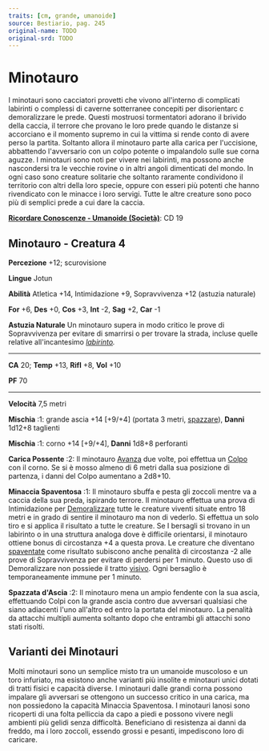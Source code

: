 ```yaml
---
traits: [cm, grande, umanoide]
source: Bestiario, pag. 245
original-name: TODO
original-srd: TODO
---
```


# Minotauro

I minotauri sono cacciatori provetti che vivono all'interno di complicati
labirinti o complessi di caverne sotterranee concepiti per disorientarc c
demoralizzare le prede. Questi mostruosi tormentatori adorano il brivido della
caccia, il terrore che provano le loro prede quando le distanze si accorciano e
il momento supremo in cui la vittima si rende conto di avere perso la partita.
Soltanto allora il minotauro parte alla carica per l'uccisione, abbattendo
l'avversario con un colpo potente o impalandolo sulle sue corna aguzze. I
minotauri sono noti per vivere nei labirinti, ma possono anche nascondersi tra
le vecchie rovine o in altri angoli dimenticati del mondo. In ogni caso sono
creature solitarie che soltanto raramente condividono il territorio con altri
della loro specie, oppure con esseri più potenti che hanno rivendicato con le
minacce i loro servigi. Tutte le altre creature sono poco più di semplici prede
a cui dare la caccia.

**[Ricordare Conoscenze - Umanoide (Società)](/azioni/abilita/ricordare-conoscenze)**:
CD 19

## Minotauro - Creatura 4

**Percezione** +12; scurovisione

**Lingue** Jotun

**Abilità** Atletica +14, Intimidazione +9, Sopravvivenza +12 (astuzia naturale)

**For** +6, **Des** +0, **Cos** +3, **Int** -2, **Sag** +2, **Car** -1

**Astuzia Naturale** Un minotauro supera in modo critico le prove di
Sopravvivenza per evitare di smarrirsi o per trovare la strada, incluse quelle
relative all'incantesimo _[labirinto](/incantesimi/labirinto)._

---

**CA** 20; **Temp** +13, **Rifl** +8, **Vol** +10

**PF** 70

---

**Velocità** 7,5 metri

**Mischia** :1: grande ascia +14 \[+9/+4] (portata 3 metri,
[spazzare](/tratti/spazzare)), **Danni** 1d12+8 taglienti

**Mischia** :1: corno +14 \[+9/+4], **Danni** 1d8+8 perforanti

**Carica Possente** :2: Il minotauro [Avanza](/azioni/avanzare) due volte, poi
effettua un [Colpo](/azioni/colpire) con il corno. Se si è mosso almeno di 6
metri dalla sua posizione di partenza, i danni del Colpo aumentano a 2d8+10.

**Minaccia Spaventosa** :1: Il minotauro sbuffa e pesta gli zoccoli mentre va a
caccia della sua preda, ispirando terrore. Il minotauro effettua una prova di
Intimidazione per [Demoralizzare](/azioni/demoralizzare) tutte le creature
viventi situate entro 18 metri e in grado di sentire il minotauro ma non di
vederlo. Si effettua un solo tiro e si applica il risultato a tutte le creature.
Se I bersagli si trovano in un labirinto o in una struttura analoga dove è
difficile orientarsi, il minotauro ottiene bonus di circostanza +4 a questa
prova. Le creature che diventano [spaventate](/condizioni/spaventato) come
risultato subiscono anche penalità di circostanza -2 alle prove di Sopravvivenza
per evitare di perdersi per 1 minuto. Questo uso di Demoralizzare non possiede
il tratto [visivo](/tratti/visivo). Ogni bersaglio è temporaneamente immune per
1 minuto.

**Spazzata d'Ascia** :2: Il minotauro mena un ampio fendente con la sua ascia,
effettuando Colpi con la grande ascia contro due avversari qualsiasi che siano
adiacenti l'uno all'altro ed entro la portata del minotauro. La penalità da
attacchi multipli aumenta soltanto dopo che entrambi gli attacchi sono stati
risolti.

## **Varianti dei Minotauri**

Molti minotauri sono un semplice misto tra un umanoide muscoloso e un toro
infuriato, ma esistono anche varianti più insolite e minotauri unici dotati di
tratti fisici e capacità diverse. I minotauri dalle grandi corna possono
impalare gli avversari se ottengono un successo critico in una carica, ma non
possiedono la capacità Minaccia Spaventosa. I minotauri lanosi sono ricoperti di
una folta pelliccia da capo a piedi e possono vivere negli ambienti più gelidi
senza difficoltà. Beneficiano di resistenza ai danni da freddo, ma i loro
zoccoli, essendo grossi e pesanti, impediscono loro di caricare.
